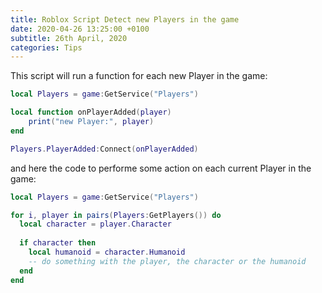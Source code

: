 ```yaml
---
title: Roblox Script Detect new Players in the game
date: 2020-04-26 13:25:00 +0100
subtitle: 26th April, 2020
categories: Tips
---
```


This script will run a function for each new Player in the game:

```lua
local Players = game:GetService("Players")

local function onPlayerAdded(player)
	print("new Player:", player)
end

Players.PlayerAdded:Connect(onPlayerAdded)
```

and here the code to performe some action on each current Player in the game:

```lua
local Players = game:GetService("Players")

for i, player in pairs(Players:GetPlayers()) do
  local character = player.Character
  
  if character then
    local humanoid = character.Humanoid
    -- do something with the player, the character or the humanoid
  end		
end
```


